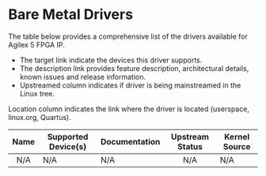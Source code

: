 # **Bare Metal Drivers**

The table below provides a comprehensive list of the drivers available for Agilex 5 FPGA IP.
  
* The target link indicate the devices this driver supports.  
* The description link provides feature description, architectural details, known issues and release information.
* Upstreamed column indicates if driver is being mainstreamed in the Linux tree.

Location column indicates the link where the driver is located (userspace, linux.org, Quartus).

| Name    | Supported Device(s)    |  Documentation| Upstream Status  | Kernel Source|
| :-------:|-----------|-----------------|:----------:|---------------------- |
| N/A  | N/A  | N/A  | N/A  |N/A  |
